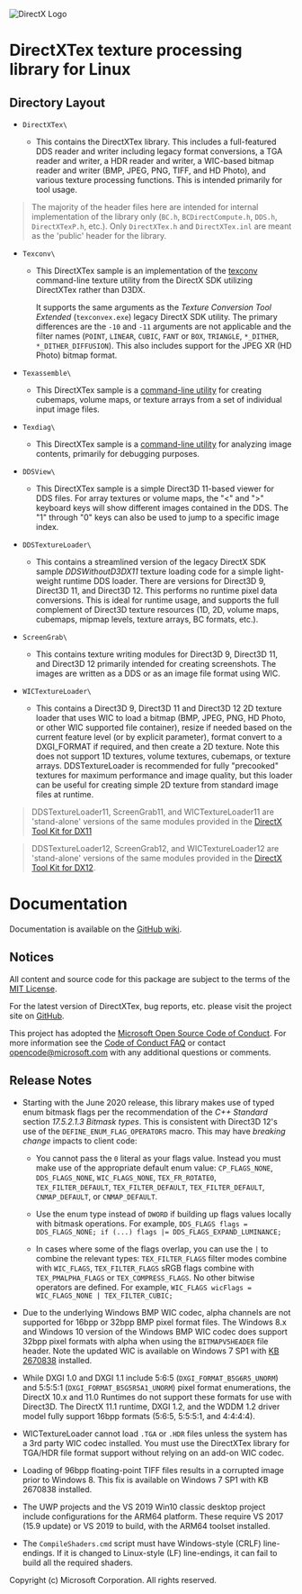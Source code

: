 ![DirectX Logo](https://github.com/Microsoft/DirectXTex/wiki/X_jpg.jpg)

# DirectXTex texture processing library for Linux 




## Directory Layout

* ``DirectXTex\``

  + This contains the DirectXTex library. This includes a full-featured DDS reader and writer including legacy format conversions, a TGA reader and writer, a HDR reader and writer, a WIC-based bitmap reader and writer (BMP, JPEG, PNG, TIFF, and HD Photo), and various texture processing functions. This is intended primarily for tool usage.

> The majority of the header files here are intended for internal implementation
    of the library only (``BC.h``, ``BCDirectCompute.h``, ``DDS.h``, ``DirectXTexP.h``, etc.). Only ``DirectXTex.h`` and ``DirectXTex.inl`` are meant as the 'public' header for the library.

* ``Texconv\``

  + This DirectXTex sample is an implementation of the [texconv](https://github.com/Microsoft/DirectXTex/wiki/Texconv) command-line texture utility from the DirectX SDK utilizing DirectXTex rather than D3DX.

    It supports the same arguments as the *Texture Conversion Tool Extended* (``texconvex.exe``) legacy DirectX SDK utility. The primary differences are the ``-10`` and ``-11`` arguments are not applicable and the filter names (``POINT``, ``LINEAR``, ``CUBIC``, ``FANT`` or ``BOX``, ``TRIANGLE``, ``*_DITHER``, ``*_DITHER_DIFFUSION``). This also includes support for the JPEG XR (HD Photo) bitmap format.

* ``Texassemble\``

  + This DirectXTex sample is a [command-line utility](https://github.com/Microsoft/DirectXTex/wiki/Texassemble) for creating cubemaps, volume maps, or texture arrays from a set of individual input image files.

* ``Texdiag\``

  + This DirectXTex sample is a [command-line utility](https://github.com/Microsoft/DirectXTex/wiki/Texdiag) for analyzing image contents, primarily for debugging purposes.

* ``DDSView\``

  + This DirectXTex sample is a simple Direct3D 11-based viewer for DDS files. For array textures or volume maps, the "<" and ">" keyboard keys will show different images contained in the DDS. The "1" through "0" keys can also be used to jump to a specific image index.

* ``DDSTextureLoader\``

  + This contains a streamlined version of the legacy DirectX SDK sample *DDSWithoutD3DX11* texture loading code for a simple light-weight runtime DDS loader. There are versions for Direct3D 9, Direct3D 11, and Direct3D 12. This performs no runtime pixel data conversions. This is ideal for runtime usage, and supports the full complement of Direct3D texture  resources (1D, 2D, volume maps, cubemaps, mipmap levels, texture arrays, BC formats, etc.).

* ``ScreenGrab\``

  + This contains texture writing modules for Direct3D 9, Direct3D 11, and Direct3D 12 primarily intended for creating screenshots. The images are written as a DDS or as an image file format using WIC.

* ``WICTextureLoader\``

  + This contains a Direct3D 9, Direct3D 11 and Direct3D 12 2D texture loader that uses WIC to load a bitmap (BMP, JPEG, PNG, HD Photo, or other WIC supported file container), resize if needed based on the current feature level (or by explicit parameter), format convert to a DXGI_FORMAT if required, and then create a 2D texture. Note this does not support 1D textures, volume textures, cubemaps, or texture arrays. DDSTextureLoader is recommended for fully "precooked" textures for maximum performance and image quality, but this loader can be useful for creating simple 2D texture from standard image files at runtime.

> DDSTextureLoader11, ScreenGrab11, and WICTextureLoader11 are 'stand-alone' versions of the same modules provided in the [DirectX Tool Kit for DX11](https://github.com/Microsoft/DirectXTK)

> DDSTextureLoader12, ScreenGrab12, and WICTextureLoader12 are 'stand-alone' versions of the same modules provided in the [DirectX Tool Kit for DX12](https://github.com/Microsoft/DirectXTK12).

# Documentation

Documentation is available on the [GitHub wiki](https://github.com/Microsoft/DirectXTex/wiki).

## Notices

All content and source code for this package are subject to the terms of the [MIT License](http://opensource.org/licenses/MIT).

For the latest version of DirectXTex, bug reports, etc. please visit the project site on [GitHub](https://github.com/microsoft/DirectXTex).

This project has adopted the [Microsoft Open Source Code of Conduct](https://opensource.microsoft.com/codeofconduct/). For more information see the [Code of Conduct FAQ](https://opensource.microsoft.com/codeofconduct/faq/) or contact [opencode@microsoft.com](mailto:opencode@microsoft.com) with any additional questions or comments.

## Release Notes

* Starting with the June 2020 release, this library makes use of typed enum bitmask flags per the recommendation of the _C++ Standard_ section *17.5.2.1.3 Bitmask types*. This is consistent with Direct3D 12's use of the ``DEFINE_ENUM_FLAG_OPERATORS`` macro. This may have *breaking change* impacts to client code:

  * You cannot pass the ``0`` literal as your flags value. Instead you must make use of the appropriate default enum value: ``CP_FLAGS_NONE``, ``DDS_FLAGS_NONE``, ``WIC_FLAGS_NONE``, ``TEX_FR_ROTATE0``, ``TEX_FILTER_DEFAULT``, ``TEX_FILTER_DEFAULT``, ``TEX_FILTER_DEFAULT``, ``CNMAP_DEFAULT``, or ``CNMAP_DEFAULT``.

  * Use the enum type instead of ``DWORD`` if building up flags values locally with bitmask operations. For example, ```DDS_FLAGS flags = DDS_FLAGS_NONE; if (...) flags |= DDS_FLAGS_EXPAND_LUMINANCE;```

  * In cases where some of the flags overlap, you can use the ``|`` to combine the relevant types: ``TEX_FILTER_FLAGS`` filter modes combine with ``WIC_FLAGS``, ``TEX_FILTER_FLAGS`` sRGB flags combine with ``TEX_PMALPHA_FLAGS`` or ``TEX_COMPRESS_FLAGS``. No other bitwise operators are defined. For example, ```WIC_FLAGS wicFlags = WIC_FLAGS_NONE | TEX_FILTER_CUBIC;```

* Due to the underlying Windows BMP WIC codec, alpha channels are not supported for 16bpp or 32bpp BMP pixel format files. The Windows 8.x and Windows 10 version of the Windows BMP WIC codec does support 32bpp pixel formats with alpha when using the ``BITMAPV5HEADER`` file header. Note the updated WIC is available on Windows 7 SP1 with [KB 2670838](https://walbourn.github.io/directx-11-1-and-windows-7-update/) installed.

* While DXGI 1.0 and DXGI 1.1 include 5:6:5 (``DXGI_FORMAT_B5G6R5_UNORM``) and 5:5:5:1 (``DXGI_FORMAT_B5G5R5A1_UNORM``) pixel format enumerations, the DirectX 10.x and 11.0 Runtimes do not support these formats for use with Direct3D. The DirectX 11.1 runtime, DXGI 1.2, and the WDDM 1.2 driver model fully support 16bpp formats (5:6:5, 5:5:5:1, and 4:4:4:4).

* WICTextureLoader cannot load ``.TGA`` or ``.HDR`` files unless the system has a 3rd party WIC codec installed. You must use the DirectXTex library for TGA/HDR file format support without relying on an add-on WIC codec.

* Loading of 96bpp floating-point TIFF files results in a corrupted image prior to Windows 8. This fix is available on Windows 7 SP1 with KB 2670838 installed.

* The UWP projects and the VS 2019 Win10 classic desktop project include configurations for the ARM64 platform. These require VS 2017 (15.9 update) or VS 2019 to build, with the ARM64 toolset installed.

* The ``CompileShaders.cmd`` script must have Windows-style (CRLF) line-endings. If it is changed to Linux-style (LF) line-endings, it can fail to build all the required shaders.



Copyright (c) Microsoft Corporation. All rights reserved.
